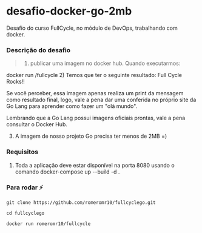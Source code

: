 # desafio-docker-go-2mb
Desafio do curso FullCycle, no módulo de DevOps, trabalhando com docker.

### Descrição do desafio
> 1) publicar uma imagem no docker hub. Quando executarmos:
<tr>
  <td></td>
<td>docker run <seu-user>/fullcycle</seu-user></td>
</tr>
2) Temos que ter o seguinte resultado: Full Cycle Rocks!!

Se você perceber, essa imagem apenas realiza um print da mensagem como resultado final, logo, vale a pena dar uma conferida no próprio site da Go Lang para aprender como fazer um "olá mundo".

Lembrando que a Go Lang possui imagens oficiais prontas, vale a pena consultar o Docker Hub.

3) A imagem de nosso projeto Go precisa ter menos de 2MB =)

### Requisitos
1. Toda a aplicação deve estar disponível na porta 8080 usando o comando docker-compose up --build -d .


### Para rodar :zap:
```
git clone https://github.com/romeromr10/fullcyclego.git

cd fullcyclego

docker run romeromr10/fullcycle
```
<br/>
<br/>
